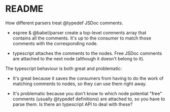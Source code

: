 # README

How different parsers treat @typedef JSDoc comments.

- espree & @babel/parser create a top-level comments array that contains all the comments. It's up to the consumer to match those comments with the corresponding node.

- typescript attaches the comments to the nodes. Free JSDoc comments are attached to the next node (although it doesn't belong to it).

The typescript behaviour is both great and problematic:

- It's great because it saves the consumers from having to do the work of matching comments to nodes, so they can use them right away.

- It's problematic because you don't know to which node potential "free" comments (usually @typedef definitions) are attached to, so you have to parse them. Is there an typescript API to deal with these?
